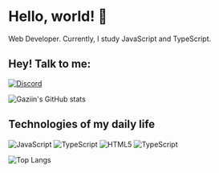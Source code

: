 # Hello, world! 👋

<p>Web Developer. Currently, I study JavaScript and TypeScript.</p>

## Hey! Talk to me:
[![Discord](https://img.shields.io/badge/Discord-7289DA?style=for-the-badge&logo=discord&logoColor=white)](https://discord.com/users/602879617870856223/)

![Gaziin's GitHub stats](https://github-readme-stats.vercel.app/api?username=ogaziin&show_icons=true&theme=radical)

## Technologies of my daily life 
<div style="display: inline-block">
  <img align="center" alt="JavaScript" src="https://img.shields.io/badge/JavaScript-323330?style=for-the-badge&logo=javascript&logoColor=F7DF1E">
  
  <img align="center" alt="TypeScript" src="https://img.shields.io/badge/TypeScript-007ACC?style=for-the-badge&logo=typescript&logoColor=white">
  
  <img align="center" alt="HTML5" src="https://img.shields.io/badge/HTML5-E34F26?style=for-the-badge&logo=html5&logoColor=white">
  
  <img align="center" alt="TypeScript" src="https://img.shields.io/badge/CSS3-1572B6?style=for-the-badge&logo=css3&logoColor=white">
</div>
<br/>

![Top Langs](https://github-readme-stats.vercel.app/api/top-langs/?username=ogaziin&layout=compact)
